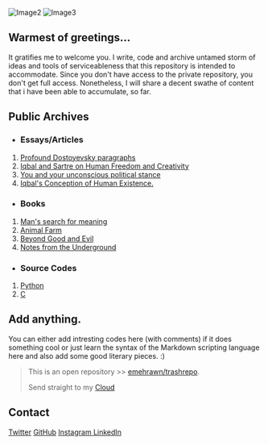 ![Image2](https://ipxhk3h7a3a1plotd6b9on2x-wpengine.netdna-ssl.com/wp-content/uploads/2018/12/Cat.-No.-1198-Qinghai-Maqin-100cm-x-100cm-Oil-on-LInen-2018-xiamen-1500x500.jpg)
![Image3](https://i1.wp.com/holeousia.com/wp-content/uploads/2017/08/fyodor-dostoyevsky-42.jpg?ssl=1)
## Warmest of greetings...
It gratifies me to welcome you. I write, code and archive untamed storm of ideas and tools of serviceableness that this repository is intended to accommodate. Since you don't have access to the private repository, you don't get full access. Nonetheless, I will share a decent swathe of content that i have been able to accumulate, so far. 

## Public Archives
- ### Essays/Articles
1. [Profound Dostoyevsky paragraphs](https://github.com/emehrawn/emehrawn.github.io/blob/main/dostoyevsky.md)
2. [Iqbal and Sartre on Human Freedom and Creativity](https://github.com/emehrawn/emehrawn.github.io/blob/main/Iqbal%20and%20Sarte.md)
3. [You and your unconscious political stance](https://github.com/emehrawn/emehrawn.github.io/blob/main/01.%20You%20and%20your%20unconscious%20political%20stance..pdf)
4. [Iqbal's Conception of Human Existence.](https://github.com/emehrawn/emehrawn.github.io/blob/main/iqbalexistence.md)


- ### Books
1. [Man's search for meaning](https://github.com/emehrawn/emehrawn.github.io/blob/main/Man's%20Search%20For%20Meaning%20(%20PDFDrive.com%20).pdf)
2. [Animal Farm](https://github.com/emehrawn/emehrawn.github.io/blob/main/animalfarm.pdf)
3. [Beyond Good and Evil](https://github.com/emehrawn/emehrawn.github.io/blob/main/beyond-good-and-evil.pdf)
4. [Notes from the Underground](https://github.com/emehrawn/emehrawn.github.io/blob/main/notes-from-the-underground.pdf)


- ### Source Codes
1. [Python](https://github.com/emehrawn/emehrawn.github.io/tree/main/Python)
2. [C](https://github.com/emehrawn/emehrawn.github.io/tree/main/C)


## Add anything.

You can either add intresting codes here (with comments) if it does something cool or just learn the syntax of the Markdown scripting language here and also add some good literary pieces. :)

> This is an open repository >> [emehrawn/trashrepo](https://github.com/emehrawn/trashrepo). 
>
> Send straight to my [Cloud](https://driveuploader.com/upload/fBUfM0MxOQ/)

## Contact
  
[Twitter](https://twitter.com/kladenstien9) [GitHub](https://github.com/emehrawn) [Instagram ](https://instagram.com/alimehrawn) [LinkedIn](https://www.linkedin.com/in/mehran-ali-ansari-ba100516b/)
